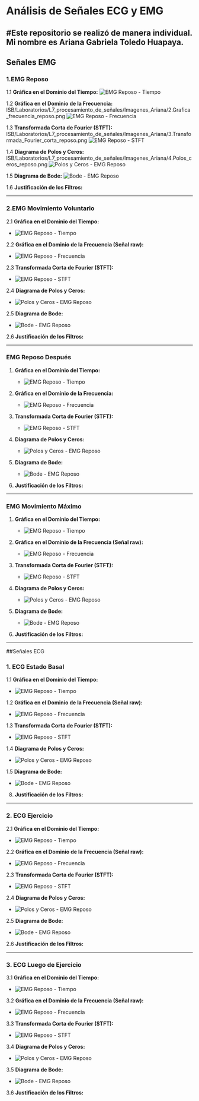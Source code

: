 # Análisis de Señales ECG y EMG

#Este repositorio se realizó de manera individual. Mi nombre es Ariana Gabriela Toledo Huapaya.
---

## Señales EMG

### 1.EMG Reposo
1.1 **Gráfica en el Dominio del Tiempo:**
   ![EMG Reposo - Tiempo](https://github.com/Peeta18/ISB_Grupo3/blob/main/ISB/Laboratorios/L7_procesamiento_de_se%C3%B1ales/Imagenes_Ariana/1.Grafica_dominio_tiempo_reposo.png?raw=true)
   
1.2 **Gráfica en el Dominio de la Frecuencia:**
   ISB/Laboratorios/L7_procesamiento_de_señales/Imagenes_Ariana/2.Grafica_frecuencia_reposo.png
   ![EMG Reposo - Frecuencia](https://github.com/Peeta18/ISB_Grupo3/blob/main/ISB/Laboratorios/L7_procesamiento_de_se%C3%B1ales/Imagenes_Ariana/2.Grafica_frecuencia_reposo.png?raw=true)
  
1.3 **Transformada Corta de Fourier (STFT):**
   ISB/Laboratorios/L7_procesamiento_de_señales/Imagenes_Ariana/3.Transformada_Fourier_corta_reposo.png
   ![EMG Reposo - STFT](https://github.com/Peeta18/ISB_Grupo3/blob/main/ISB/Laboratorios/L7_procesamiento_de_se%C3%B1ales/Imagenes_Ariana/3.Transformada_Fourier_corta_reposo.png?raw=true)

1.4 **Diagrama de Polos y Ceros:**
   ISB/Laboratorios/L7_procesamiento_de_señales/Imagenes_Ariana/4.Polos_ceros_reposo.png
   ![Polos y Ceros - EMG Reposo](https://github.com/Peeta18/ISB_Grupo3/blob/main/ISB/Laboratorios/L7_procesamiento_de_se%C3%B1ales/Imagenes_Ariana/4.Polos_ceros_reposo.png?raw=true)

1.5 **Diagrama de Bode:**
   ![Bode - EMG Reposo](https://github.com/Peeta18/ISB_Grupo3/blob/main/ISB/Laboratorios/L7_procesamiento_de_se%C3%B1ales/Imagenes_Ariana/5.Diagrama_boole_reposo.png?raw=true)

1.6 **Justificación de los Filtros:**
  
---

### 2.EMG Movimiento Voluntario
2.1 **Gráfica en el Dominio del Tiempo:**
   - ![EMG Reposo - Tiempo](https://github.com/Peeta18/ISB_Grupo3/blob/main/ISB/Laboratorios/L7_procesamiento_de_se%C3%B1ales/Imagenes_Ariana/1.Grafica_dominio_tiempo_mov_voluntario.png?raw=true)
   
2.2 **Gráfica en el Dominio de la Frecuencia (Señal raw):**
   - ![EMG Reposo - Frecuencia](https://github.com/Peeta18/ISB_Grupo3/blob/main/ISB/Laboratorios/L7_procesamiento_de_se%C3%B1ales/Imagenes_Ariana/2.Grafica_frecuencia_mov_voluntario.png?raw=true)
  
2.3 **Transformada Corta de Fourier (STFT):**
   - ![EMG Reposo - STFT](https://github.com/Peeta18/ISB_Grupo3/blob/main/ISB/Laboratorios/L7_procesamiento_de_se%C3%B1ales/Imagenes_Ariana/3.Fourier_mov_voluntario.png?raw=true)

2.4 **Diagrama de Polos y Ceros:**
   - ![Polos y Ceros - EMG Reposo](https://github.com/Peeta18/ISB_Grupo3/blob/main/ISB/Laboratorios/L7_procesamiento_de_se%C3%B1ales/Imagenes_Ariana/4.Polos_ceros_mov_voluntario.png?raw=true)

2.5 **Diagrama de Bode:**
   - ![Bode - EMG Reposo](https://github.com/Peeta18/ISB_Grupo3/blob/main/ISB/Laboratorios/L7_procesamiento_de_se%C3%B1ales/Imagenes_Ariana/5.Diagrama_boole_mov_voluntario.png?raw=true)

2.6 **Justificación de los Filtros:**

---

### EMG Reposo Después
1. **Gráfica en el Dominio del Tiempo:**
   - ![EMG Reposo - Tiempo](https://github.com/Peeta18/ISB_Grupo3/blob/main/ISB/Laboratorios/L7_procesamiento_de_se%C3%B1ales/Imagenes_Ariana/1.Grafica_tiempo_reposo_despues.png?raw=true)
   
2. **Gráfica en el Dominio de la Frecuencia:**
   - ![EMG Reposo - Frecuencia](https://github.com/Peeta18/ISB_Grupo3/blob/main/ISB/Laboratorios/L7_procesamiento_de_se%C3%B1ales/Imagenes_Ariana/2.diagrama_frecuencia_reposo_despues.png?raw=true)
  
5. **Transformada Corta de Fourier (STFT):**
   - ![EMG Reposo - STFT](https://github.com/Peeta18/ISB_Grupo3/blob/main/ISB/Laboratorios/L7_procesamiento_de_se%C3%B1ales/Imagenes_Ariana/3.fourier_reposo_despues.png?raw=true)

6. **Diagrama de Polos y Ceros:**
   - ![Polos y Ceros - EMG Reposo](https://github.com/Peeta18/ISB_Grupo3/blob/main/ISB/Laboratorios/L7_procesamiento_de_se%C3%B1ales/Imagenes_Ariana/4.polos_ceros_reposo_despues.png?raw=true)

7. **Diagrama de Bode:**
   - ![Bode - EMG Reposo](https://github.com/Peeta18/ISB_Grupo3/blob/main/ISB/Laboratorios/L7_procesamiento_de_se%C3%B1ales/Imagenes_Ariana/5.diagrama_boole-reposodespues.png?raw=true)

8. **Justificación de los Filtros:**

---

### EMG Movimiento Máximo
1. **Gráfica en el Dominio del Tiempo:**
   - ![EMG Reposo - Tiempo](https://github.com/Peeta18/ISB_Grupo3/blob/main/ISB/Laboratorios/L7_procesamiento_de_se%C3%B1ales/Imagenes_Ariana/1.diagrama_tiempo_fuerzamax.png?raw=true)
   
2. **Gráfica en el Dominio de la Frecuencia (Señal raw):**
   - ![EMG Reposo - Frecuencia](https://github.com/Peeta18/ISB_Grupo3/blob/main/ISB/Laboratorios/L7_procesamiento_de_se%C3%B1ales/Imagenes_Ariana/2.diagrama_drecuencia_fuerzamax.png?raw=true)
  
5. **Transformada Corta de Fourier (STFT):**
   - ![EMG Reposo - STFT](https://github.com/Peeta18/ISB_Grupo3/blob/main/ISB/Laboratorios/L7_procesamiento_de_se%C3%B1ales/Imagenes_Ariana/3.fourier_fuerzamax.png?raw=true)

6. **Diagrama de Polos y Ceros:**
   - ![Polos y Ceros - EMG Reposo](https://github.com/Peeta18/ISB_Grupo3/blob/main/ISB/Laboratorios/L7_procesamiento_de_se%C3%B1ales/Imagenes_Ariana/4.ceros_polos-fuerzamax.png?raw=true)

7. **Diagrama de Bode:**
   - ![Bode - EMG Reposo](https://github.com/Peeta18/ISB_Grupo3/blob/main/ISB/Laboratorios/L7_procesamiento_de_se%C3%B1ales/Imagenes_Ariana/5.diagrama_boole_fuerzamax.png?raw=true)

8. **Justificación de los Filtros:**

---

##Señales ECG

### 1. ECG Estado Basal
1.1 **Gráfica en el Dominio del Tiempo:**
   - ![EMG Reposo - Tiempo](https://github.com/Peeta18/ISB_Grupo3/blob/main/ISB/Laboratorios/L7_procesamiento_de_se%C3%B1ales/Imagenes_Ariana/1.ECG_BASAL_TIEMPO.png?raw=true)
   
1.2 **Gráfica en el Dominio de la Frecuencia (Señal raw):**
   - ![EMG Reposo - Frecuencia](https://github.com/Peeta18/ISB_Grupo3/blob/main/ISB/Laboratorios/L7_procesamiento_de_se%C3%B1ales/Imagenes_Ariana/2.ECG_BASAL_FRECUENCIA.png?raw=true)
  
1.3 **Transformada Corta de Fourier (STFT):**
   - ![EMG Reposo - STFT](https://github.com/Peeta18/ISB_Grupo3/blob/main/ISB/Laboratorios/L7_procesamiento_de_se%C3%B1ales/Imagenes_Ariana/3.ECG_BASAL_FOURIER.png?raw=true)

1.4 **Diagrama de Polos y Ceros:**
   - ![Polos y Ceros - EMG Reposo](https://github.com/Peeta18/ISB_Grupo3/blob/main/ISB/Laboratorios/L7_procesamiento_de_se%C3%B1ales/Imagenes_Ariana/4.ECG_BASAL_POLOCERO.png?raw=true)

1.5 **Diagrama de Bode:**
   - ![Bode - EMG Reposo](https://github.com/Peeta18/ISB_Grupo3/blob/main/ISB/Laboratorios/L7_procesamiento_de_se%C3%B1ales/Imagenes_Ariana/5.ECG_BASAL_BOOLE.png?raw=true)

8. **Justificación de los Filtros:**
   

---

### 2. ECG Ejercicio
2.1 **Gráfica en el Dominio del Tiempo:**
   - ![EMG Reposo - Tiempo](https://github.com/Peeta18/ISB_Grupo3/blob/main/ISB/Laboratorios/L7_procesamiento_de_se%C3%B1ales/Imagenes_Ariana/1.ECG_EJERCICIO_TIEMPO.png?raw=true)
   
2.2 **Gráfica en el Dominio de la Frecuencia (Señal raw):**
   - ![EMG Reposo - Frecuencia](https://github.com/Peeta18/ISB_Grupo3/blob/main/ISB/Laboratorios/L7_procesamiento_de_se%C3%B1ales/Imagenes_Ariana/2.ECG_EJERCICIO_FRECUENCIA.png?raw=true)
  
2.3 **Transformada Corta de Fourier (STFT):**
   - ![EMG Reposo - STFT](https://github.com/Peeta18/ISB_Grupo3/blob/main/ISB/Laboratorios/L7_procesamiento_de_se%C3%B1ales/Imagenes_Ariana/3.ECG_RESPIRACION_FOURIER.png?raw=true)

2.4 **Diagrama de Polos y Ceros:**
   - ![Polos y Ceros - EMG Reposo](https://github.com/Peeta18/ISB_Grupo3/blob/main/ISB/Laboratorios/L7_procesamiento_de_se%C3%B1ales/Imagenes_Ariana/4.ECG_EJERCICIO_POLOSCEROS.png?raw=true)

2.5 **Diagrama de Bode:**
   - ![Bode - EMG Reposo](https://github.com/Peeta18/ISB_Grupo3/blob/main/ISB/Laboratorios/L7_procesamiento_de_se%C3%B1ales/Imagenes_Ariana/5.ECG_EJERCICIO_BOOLE.png?raw=true)

2.6 **Justificación de los Filtros:**
   

---

### 3. ECG Luego de Ejercicio
3.1 **Gráfica en el Dominio del Tiempo:**
   - ![EMG Reposo - Tiempo](https://github.com/Peeta18/ISB_Grupo3/blob/main/ISB/Laboratorios/L7_procesamiento_de_se%C3%B1ales/Imagenes_Ariana/1.ECG_DESPUES_TIEMPO.png?raw=true)
   
3.2 **Gráfica en el Dominio de la Frecuencia (Señal raw):**
   - ![EMG Reposo - Frecuencia](https://github.com/Peeta18/ISB_Grupo3/blob/main/ISB/Laboratorios/L7_procesamiento_de_se%C3%B1ales/Imagenes_Ariana/2.ECG_DESPUES_FRECUENCIA.png?raw=true)
  
3.3 **Transformada Corta de Fourier (STFT):**
   - ![EMG Reposo - STFT](https://github.com/Peeta18/ISB_Grupo3/blob/main/ISB/Laboratorios/L7_procesamiento_de_se%C3%B1ales/Imagenes_Ariana/3.ECG_DESPUES_FOURIER.png?raw=true)

3.4 **Diagrama de Polos y Ceros:**
   - ![Polos y Ceros - EMG Reposo](https://github.com/Peeta18/ISB_Grupo3/blob/main/ISB/Laboratorios/L7_procesamiento_de_se%C3%B1ales/Imagenes_Ariana/4.ECG_DESPUES_POLOSCEROS.png?raw=true)

3.5 **Diagrama de Bode:**
   - ![Bode - EMG Reposo](https://github.com/Peeta18/ISB_Grupo3/blob/main/ISB/Laboratorios/L7_procesamiento_de_se%C3%B1ales/Imagenes_Ariana/5.ECG_DESPUES_BOOLE.png?raw=true)

3.6 **Justificación de los Filtros:**


